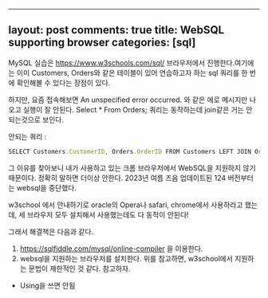<!-- 1f2bf7b1-f6a3-447e-b29e-db97d9bdc195 -->
---
layout: post
comments: true
title: WebSQL supporting browser
categories: [sql]
---

MySQL 실습은 https://www.w3schools.com/sql/ 브라우저에서 진행한다.여기에는 이미 Customers, Orders와 같은 테이블이 있어 연습하고자 하는 sql 쿼리를 한 번에 확인해볼 수 있다는 장점이 있다.

하지만, 요즘 접속해보면 An unspecified error occurred. 와 같은 에로 메시지만 나오고 실행이 잘 안된다. Select * From Orders; 쿼리는 동작하는데 join같은 거는 안 되는것으로 보인다. 

안되는 쿼리 : 

```javascript
SELECT Customers.CustomerID, Orders.OrderID FROM Customers LEFT JOIN Orders USING(CustomerID);

```



그 이유를 찾아보니 내가 사용하고 있는 크롬 브라우저에서 WebSQL을 지원하지 않기 때문이다. 정확히 말하면 더이상 안한다. 2023년 여름 즈음 업데이트된 124 버전부터는 websql을 중단했다. 



w3school 에서 안내하기로 oracle의 Opera나 safari, chrome에서 사용하라고 했는데, 세 브라우저 모두 설치해서 사용했는데도 다 동작이 안된다!



그래서 해결책은 다음과 같다.



1. https://sqlfiddle.com/mysql/online-compiler 을 이용한다.
1. websql을 지원하는 브라우저를 설치한다. 
위를 참고하면, w3school에서 지원하는 문법이 제한적인 것 같다. 참고하자. 



- Using을 쓰면 안됨
